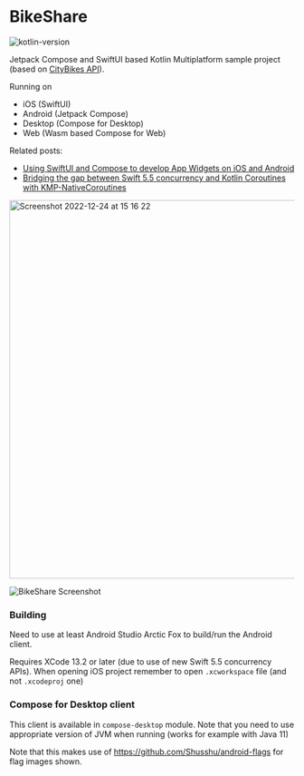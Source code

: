 # BikeShare

![kotlin-version](https://img.shields.io/badge/kotlin-1.9.0-blue)

Jetpack Compose and SwiftUI based Kotlin Multiplatform sample project (based on [CityBikes API](http://api.citybik.es/v2/)).

Running on
* iOS (SwiftUI)
* Android (Jetpack Compose)
* Desktop (Compose for Desktop)
* Web (Wasm based Compose for Web)

Related posts:
* [Using SwiftUI and Compose to develop App Widgets on iOS and Android](https://johnoreilly.dev/posts/ios-android-widget-kmp/)
* [Bridging the gap between Swift 5.5 concurrency and Kotlin Coroutines with KMP-NativeCoroutines](https://johnoreilly.dev/posts/kmp-native-coroutines/)


<img width="668" alt="Screenshot 2022-12-24 at 15 16 22" src="https://user-images.githubusercontent.com/6302/209442335-862ecb89-8b22-454c-b7a8-d10dcd4deeda.png">



![BikeShare Screenshot](/art/screenshot_ios_swiftui.png?raw=true )


### Building

Need to use at least Android Studio Arctic Fox to build/run the Android client. 

Requires XCode 13.2 or later (due to use of new Swift 5.5 concurrency APIs). When opening iOS project remember to open `.xcworkspace` file (and not `.xcodeproj` one)

### Compose for Desktop client

This client is available in `compose-desktop` module. Note that you need to use appropriate version of JVM when running (works for example with Java 11)

Note that this makes use of https://github.com/Shusshu/android-flags for flag images shown.
